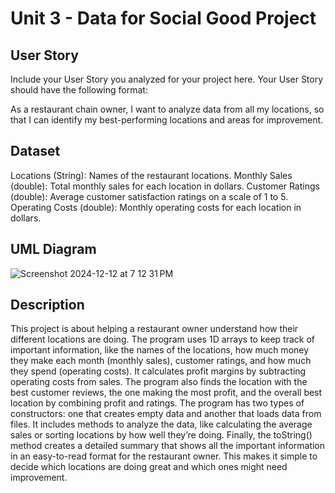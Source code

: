 # Unit 3 - Data for Social Good Project

## User Story

Include your User Story you analyzed for your project here. Your User Story should have the following format:

As a restaurant chain owner, 
I want to analyze data from all my locations, 
so that I can identify my best-performing locations and areas for improvement.


## Dataset

Locations (String): Names of the restaurant locations.
Monthly Sales (double): Total monthly sales for each location in dollars.
Customer Ratings (double): Average customer satisfaction ratings on a scale of 1 to 5.
Operating Costs (double): Monthly operating costs for each location in dollars.


## UML Diagram
![Screenshot 2024-12-12 at 7 12 31 PM](https://github.com/user-attachments/assets/2ad44587-478c-481f-a5eb-06827bd0006f)


## Description

This project is about helping a restaurant owner understand how their different locations are doing. The program uses 1D arrays to keep track of important information, like the names of the locations, how much money they make each month (monthly sales), customer ratings, and how much they spend (operating costs).
It calculates profit margins by subtracting operating costs from sales. The program also finds the location with the best customer reviews, the one making the most profit, and the overall best location by combining profit and ratings.
The program has two types of constructors: one that creates empty data and another that loads data from files. It includes methods to analyze the data, like calculating the average sales or sorting locations by how well they’re doing. Finally, the toString() method creates a detailed summary that shows all the important information in an easy-to-read format for the restaurant owner. This makes it simple to decide which locations are doing great and which ones might need improvement.

